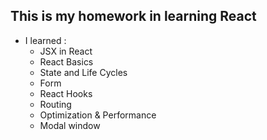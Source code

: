  ## This is my homework in learning React 
 - I learned :
   - JSX in React
   - React Basics 
   - State and Life Cycles
   - Form
   - React Hooks
   - Routing
   - Optimization & Performance
   - Modal window
